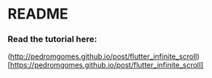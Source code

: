 # README

### Read the tutorial here:
(http://pedromgomes.github.io/post/flutter_infinite_scroll)[https://pedromgomes.github.io/post/flutter_infinite_scroll]

